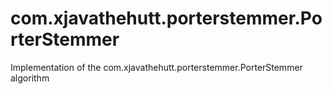 # com.xjavathehutt.porterstemmer.PorterStemmer
Implementation of the com.xjavathehutt.porterstemmer.PorterStemmer algorithm
